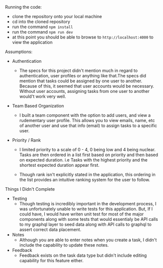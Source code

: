 Running the code:
  *   clone the repository onto your local machine
  *   cd into the cloned repository
  *   run the command `npm install`
  *   run the command `npm run dev`
  *   at this point you should be able to browse to `http://localhost:4000` to view the application

Assumptions:
  * Authentication
    *  The specs for this project didn't mention much in regard to authentication, user profiles or anything like that.The specs did mention that tasks could be assigned by one user to another. Because of this, it seemed that user accounts would be necessary.  Without user accounts, assigning tasks from one user to another would't work very well.

  *  Team Based Organization
      * I built a team component with the option to add users, and view a rudementary user profile. This allows you to view emails, name, etc of another user and use that info (email) to assign tasks to a specific user.

  * Priority / Rank
    *   I limited priority to a scale of 0 - 4, 0 being low and 4 being nuclear. Tasks are then ordered in a list first based on priority and then based on expected duration. i.e Tasks with the highest priority and the shortest expected duration appear first.

    * Though rank isn't explicitly stated in the application, this ordering in the list provides an intuitive ranking system for the user to follow.


Things I Didn't Complete
  * Testing
    * Though testing is incredibly important in the development process, I was unfortunately unable to write tests for this application. But, If I could have, I would have writen unit test for most of the major components along with some tests that would essentialy be API calls to my graphql layer to seed data along with API calls to graphql to assert correct data placement.
  * Notes
    * Although you are able to enter notes when you create a task, I didn't include the capability to update these notes.
  * Feedback
    * Feedback exists on the task data type but didn't include editing capability for this feature either.
